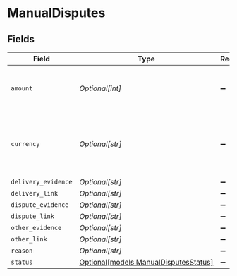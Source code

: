 # ManualDisputes


## Fields

| Field                                                                         | Type                                                                          | Required                                                                      | Description                                                                   | Example                                                                       |
| ----------------------------------------------------------------------------- | ----------------------------------------------------------------------------- | ----------------------------------------------------------------------------- | ----------------------------------------------------------------------------- | ----------------------------------------------------------------------------- |
| `amount`                                                                      | *Optional[int]*                                                               | :heavy_minus_sign:                                                            | The amount in cents. **Nullable** for Transactions Details.                   | 754                                                                           |
| `currency`                                                                    | *Optional[str]*                                                               | :heavy_minus_sign:                                                            | The 3-digit ISO code for the currency. **Nullable** for Transactions Details. | USD                                                                           |
| `delivery_evidence`                                                           | *Optional[str]*                                                               | :heavy_minus_sign:                                                            | N/A                                                                           | Delivery Evidence                                                             |
| `delivery_link`                                                               | *Optional[str]*                                                               | :heavy_minus_sign:                                                            | N/A                                                                           | https://example.com/delivery/234563245                                        |
| `dispute_evidence`                                                            | *Optional[str]*                                                               | :heavy_minus_sign:                                                            | N/A                                                                           | Dispute Evidence                                                              |
| `dispute_link`                                                                | *Optional[str]*                                                               | :heavy_minus_sign:                                                            | N/A                                                                           | https://example.com/receipts/234563245                                        |
| `other_evidence`                                                              | *Optional[str]*                                                               | :heavy_minus_sign:                                                            | N/A                                                                           | Other Evidence                                                                |
| `other_link`                                                                  | *Optional[str]*                                                               | :heavy_minus_sign:                                                            | N/A                                                                           | https://example.com/other/234563245                                           |
| `reason`                                                                      | *Optional[str]*                                                               | :heavy_minus_sign:                                                            | N/A                                                                           | string                                                                        |
| `status`                                                                      | [Optional[models.ManualDisputesStatus]](../models/manualdisputesstatus.md)    | :heavy_minus_sign:                                                            | N/A                                                                           | pending                                                                       |